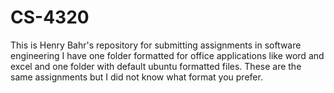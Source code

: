 # CS-4320
This is Henry Bahr's repository for submitting assignments in software engineering
I have one folder formatted for office applications like word and excel and one folder with default ubuntu formatted files. These are the same assignments but I did not know what format you prefer.
